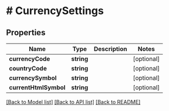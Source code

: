 # # CurrencySettings

## Properties

Name | Type | Description | Notes
------------ | ------------- | ------------- | -------------
**currencyCode** | **string** |  | [optional]
**countryCode** | **string** |  | [optional]
**currencySymbol** | **string** |  | [optional]
**currentHtmlSymbol** | **string** |  | [optional]

[[Back to Model list]](../../README.md#models) [[Back to API list]](../../README.md#endpoints) [[Back to README]](../../README.md)
